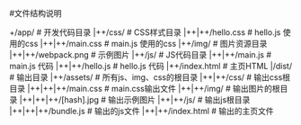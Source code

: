 #文件结构说明

+/app/                  # 开发代码目录
 |++/css/               # CSS样式目录
 |++|++/hello.css       # hello.js 使用的css
 |++|++/main.css        # main.js  使用的css
 |++/img/               # 图片资源目录
 |++|++/webpack.png     # 示例图片
 |++/js/                # JS代码目录
 |++|++/main.js         # main.js 代码
 |++|++/hello.js        # hello.js 代码
 |++/index.html         # 主页HTML
 |/dist/                # 输出目录
 |++/assets/            # 所有js、img、css的根目录
 |++|++/css/            # 输出css根目录
 |++|++|++/main.css     # main.css输出文件
 |++|++/img/            # 输出图片的根目录
 |++|++|++/[hash].jpg   # 输出示例图片
 |++|++/js/             # 输出js根目录
 |++|++|++/bundle.js    # 输出的js文件
 |++|++/index.html      # 输出的主页文件

